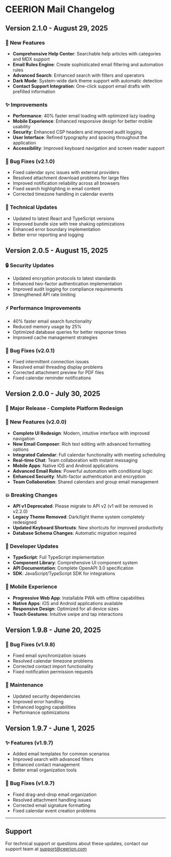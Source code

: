 # CEERION Mail Changelog

## Version 2.1.0 - August 29, 2025

### 🚀 New Features

- **Comprehensive Help Center**: Searchable help articles with categories and MDX support
- **Email Rules Engine**: Create sophisticated email filtering and automation rules
- **Advanced Search**: Enhanced search with filters and operators
- **Dark Mode**: System-wide dark theme support with automatic detection
- **Contact Support Integration**: One-click support email drafts with prefilled information

### ✨ Improvements

- **Performance**: 40% faster email loading with optimized lazy loading
- **Mobile Experience**: Enhanced responsive design for better mobile usability
- **Security**: Enhanced CSP headers and improved audit logging
- **User Interface**: Refined typography and spacing throughout the application
- **Accessibility**: Improved keyboard navigation and screen reader support

### 🐛 Bug Fixes (v2.1.0)

- Fixed calendar sync issues with external providers
- Resolved attachment download problems for large files
- Improved notification reliability across all browsers
- Fixed search highlighting in email content
- Corrected timezone handling in calendar events

### 🔧 Technical Updates

- Updated to latest React and TypeScript versions
- Improved bundle size with tree shaking optimizations
- Enhanced error boundary implementation
- Better error reporting and logging

## Version 2.0.5 - August 15, 2025

### 🔒 Security Updates

- Updated encryption protocols to latest standards
- Enhanced two-factor authentication implementation
- Improved audit logging for compliance requirements
- Strengthened API rate limiting

### ⚡ Performance Improvements

- 40% faster email search functionality
- Reduced memory usage by 25%
- Optimized database queries for better response times
- Improved cache management strategies

### 🐛 Bug Fixes (v2.0.1)

- Fixed intermittent connection issues
- Resolved email threading display problems
- Corrected attachment preview for PDF files
- Fixed calendar reminder notifications

## Version 2.0.0 - July 30, 2025

### 🎉 Major Release - Complete Platform Redesign

### 🚀 New Features (v2.0.0)

- **Complete UI Redesign**: Modern, intuitive interface with improved navigation
- **New Email Composer**: Rich text editing with advanced formatting options
- **Integrated Calendar**: Full calendar functionality with meeting scheduling
- **Real-time Chat**: Team collaboration with instant messaging
- **Mobile Apps**: Native iOS and Android applications
- **Advanced Email Rules**: Powerful automation with conditional logic
- **Enhanced Security**: Multi-factor authentication and encryption
- **Team Collaboration**: Shared calendars and group email management

### 💥 Breaking Changes

- **API v1 Deprecated**: Please migrate to API v2 (v1 will be removed in v2.2.0)
- **Legacy Theme Removed**: Dark/light theme system completely redesigned
- **Updated Keyboard Shortcuts**: New shortcuts for improved productivity
- **Database Schema Changes**: Automatic migration required

### 🔧 Developer Updates

- **TypeScript**: Full TypeScript implementation
- **Component Library**: Comprehensive UI component system
- **API Documentation**: Complete OpenAPI 3.0 specification
- **SDK**: JavaScript/TypeScript SDK for integrations

### 📱 Mobile Experience

- **Progressive Web App**: Installable PWA with offline capabilities
- **Native Apps**: iOS and Android applications available
- **Responsive Design**: Optimized for all device sizes
- **Touch Gestures**: Intuitive swipe and tap interactions

## Version 1.9.8 - June 20, 2025

### 🐛 Bug Fixes (v1.9.8)

- Fixed email synchronization issues
- Resolved calendar timezone problems
- Corrected contact import functionality
- Fixed notification permission requests

### 🔧 Maintenance

- Updated security dependencies
- Improved error handling
- Enhanced logging capabilities
- Performance optimizations

## Version 1.9.7 - June 1, 2025

### ✨ Features (v1.9.7)

- Added email templates for common scenarios
- Improved search with advanced filters
- Enhanced contact management
- Better email organization tools

### 🐛 Bug Fixes (v1.9.7)

- Fixed drag-and-drop email organization
- Resolved attachment handling issues
- Corrected email signature formatting
- Fixed calendar event creation problems

---

## Support

For technical support or questions about these updates, contact our support team at [support@ceerion.com](mailto:support@ceerion.com)
